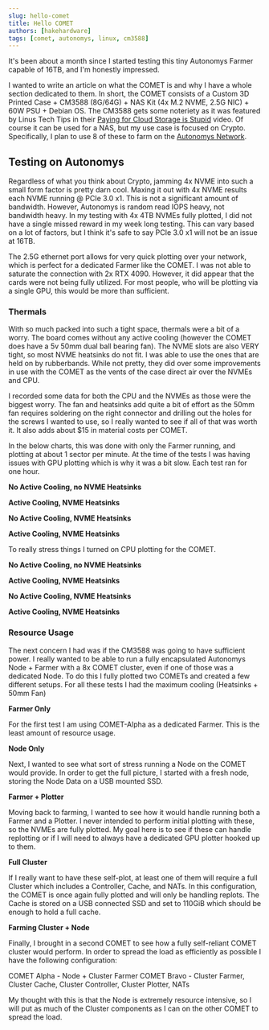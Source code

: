 ```yaml
---
slug: hello-comet
title: Hello COMET
authors: [hakehardware]
tags: [comet, autonomys, linux, cm3588]
---
```


It's been about a month since I started testing this tiny Autonomys Farmer capable of 16TB, and I'm honestly impressed.

<!-- truncate -->

 I wanted to write an article on what the COMET is and why I have a whole section dedicated to them. In short, the COMET consists of a Custom 3D Printed Case + CM3588 (8G/64G) + NAS Kit (4x M.2 NVME, 2.5G NIC) + 60W PSU + Debian OS. The CM3588 gets some noteriety as it was featured by Linus Tech Tips in their [Paying for Cloud Storage is Stupid](https://www.youtube.com/watch?v=QsM6b5yix0U) video. Of course it can be used for a NAS, but my use case is focused on Crypto. Specifically, I plan to use 8 of these to farm on the [Autonomys Network](https://www.autonomys.xyz/). 

## Testing on Autonomys
 Regardless of what you think about Crypto, jamming 4x NVME into such a small form factor is pretty darn cool. Maxing it out with 4x NVME results each NVME running @ PCIe 3.0 x1. This is not a significant amount of bandwidth. However, Autonomys is random read IOPS heavy, not bandwidth heavy. In my testing with 4x 4TB NVMEs fully plotted, I did not have a single missed reward in my week long testing. This can vary based on a lot of factors, but I think it's safe to say PCIe 3.0 x1 will not be an issue at 16TB.

 The 2.5G ethernet port allows for very quick plotting over your network, which is perfect for a dedicated Farmer like the COMET. I was not able to saturate the connection with 2x RTX 4090. However, it did appear that the cards were not being fully utilized. For most people, who will be plotting via a single GPU, this would be more than sufficient. 


### Thermals 
 With so much packed into such a tight space, thermals were a bit of a worry. The board comes without any active cooling (however the COMET does have a 5v 50mm dual ball bearing fan). The NVME slots are also VERY tight, so most NVME heatsinks do not fit. I was able to use the ones that are held on by rubberbands. While not pretty, they did over some improvements in use with the COMET as the vents of the case direct air over the NVMEs and CPU. 

I recorded some data for both the CPU and the NVMEs as those were the biggest worry. The fan and heatsinks add quite a bit of effort as the 50mm fan requires soldering on the right connector and drilling out the holes for the screws I wanted to use, so I really wanted to see if all of that was worth it. It also adds about $15 in material costs per COMET. 

In the below charts, this was done with only the Farmer running, and plotting at about 1 sector per minute. At the time of the tests I was having issues with GPU plotting which is why it was a bit slow. Each test ran for one hour.

**No Active Cooling, no NVME Heatsinks**

**Active Cooling, NVME Heatsinks**

**No Active Cooling, NVME Heatsinks**

**Active Cooling, NVME Heatsinks**

To really stress things I turned on CPU plotting for the COMET. 

**No Active Cooling, no NVME Heatsinks**

**Active Cooling, NVME Heatsinks**

**No Active Cooling, NVME Heatsinks**

**Active Cooling, NVME Heatsinks**

### Resource Usage
The next concern I had was if the CM3588 was going to have sufficient power. I really wanted to be able to run a fully encapsulated Autonomys Node + Farmer with a 8x COMET cluster, even if one of those was a dedicated Node. To do this I fully plotted two COMETs and created a few different setups. For all these tests I had the maximum cooling (Heatsinks + 50mm Fan)

**Farmer Only**

For the first test I am using COMET-Alpha as a dedicated Farmer. This is the least amount of resource usage.

**Node Only**

Next, I wanted to see what sort of stress running a Node on the COMET would provide. In order to get the full picture, I started with a fresh node, storing the Node Data on a USB mounted SSD. 

**Farmer + Plotter**

Moving back to farming, I wanted to see how it would handle running both a Farmer and a Plotter. I never intended to perform initial plotting with these, so the NVMEs are fully plotted. My goal here is to see if these can handle replotting or if I will need to always have a dedicated GPU plotter hooked up to them.

**Full Cluster**

If I really want to have these self-plot, at least one of them will require a full Cluster which includes a Controller, Cache, and NATs. In this configuration, the COMET is once again fully plotted and will only be handling replots. The Cache is stored on a USB connected SSD and set to 110GiB which should be enough to hold a full cache.

**Farming Cluster + Node**

Finally, I brought in a second COMET to see how a fully self-reliant COMET cluster would perform. In order to spread the load as efficiently as possible I have the following configuration:

COMET Alpha - Node + Cluster Farmer
COMET Bravo - Cluster Farmer, Cluster Cache, Cluster Controller, Cluster Plotter, NATs

My thought with this is that the Node is extremely resource intensive, so I will put as much of the Cluster components as I can on the other COMET to spread the load. 
